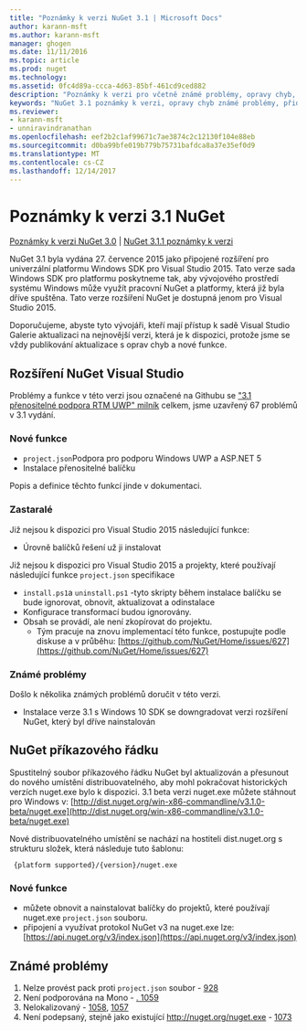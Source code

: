 ```yaml
---
title: "Poznámky k verzi NuGet 3.1 | Microsoft Docs"
author: karann-msft
ms.author: karann-msft
manager: ghogen
ms.date: 11/11/2016
ms.topic: article
ms.prod: nuget
ms.technology: 
ms.assetid: 0fc4d89a-ccca-4d63-85bf-461cd9ced882
description: "Poznámky k verzi pro včetně známé problémy, opravy chyb, přidaných funkcí a chcete 3.1 NuGet."
keywords: "NuGet 3.1 poznámky k verzi, opravy chyb známé problémy, přidat funkce, chcete"
ms.reviewer:
- karann-msft
- unniravindranathan
ms.openlocfilehash: eef2b2c1af99671c7ae3874c2c12130f104e88eb
ms.sourcegitcommit: d0ba99bfe019b779b75731bafdca8a37e35ef0d9
ms.translationtype: MT
ms.contentlocale: cs-CZ
ms.lasthandoff: 12/14/2017
---
```

# <a name="nuget-31-release-notes"></a>Poznámky k verzi 3.1 NuGet

[Poznámky k verzi NuGet 3.0](../release-notes/nuget-3.0.0.md) | [NuGet 3.1.1 poznámky k verzi](../release-notes/nuget-3.1.1.md)

NuGet 3.1 byla vydána 27. července 2015 jako připojené rozšíření pro univerzální platformu Windows SDK pro Visual Studio 2015. Tato verze sada Windows SDK pro platformu poskytneme tak, aby vývojového prostředí systému Windows může využít pracovní NuGet a platformy, která již byla dříve spuštěna. Tato verze rozšíření NuGet je dostupná jenom pro Visual Studio 2015.

Doporučujeme, abyste tyto vývojáři, kteří mají přístup k sadě Visual Studio Galerie aktualizaci na nejnovější verzi, která je k dispozici, protože jsme se vždy publikování aktualizace s oprav chyb a nové funkce.

## <a name="nuget-visual-studio-extension"></a>Rozšíření NuGet Visual Studio

Problémy a funkce v této verzi jsou označené na Githubu se ["3.1 přenositelné podpora RTM UWP" milník](https://github.com/NuGet/Home/issues?utf8=%E2%9C%93&q=is%3Aclosed+milestone%3A%223.1+RTM+UWP+transitive+support%22+) celkem, jsme uzavřený 67 problémů v 3.1 vydání.

### <a name="new-features"></a>Nové funkce

* `project.json`Podpora pro podporu Windows UWP a ASP.NET 5
* Instalace přenositelné balíčku

Popis a definice těchto funkcí jinde v dokumentaci.

### <a name="deprecated"></a>Zastaralé

Již nejsou k dispozici pro Visual Studio 2015 následující funkce:

* Úrovně balíčků řešení už ji instalovat

Již nejsou k dispozici pro Visual Studio 2015 a projekty, které používají následující funkce `project.json` specifikace

* `install.ps1`a `uninstall.ps1` -tyto skripty během instalace balíčku se bude ignorovat, obnovit, aktualizovat a odinstalace
* Konfigurace transformací budou ignorovány.
* Obsah se provádí, ale není zkopírovat do projektu.
    * Tým pracuje na znovu implementací této funkce, postupujte podle diskuse a v průběhu: [https://github.com/NuGet/Home/issues/627](https://github.com/NuGet/Home/issues/627)


### <a name="known-issues"></a>Známé problémy

Došlo k několika známých problémů doručit v této verzi.

* Instalace verze 3.1 s Windows 10 SDK se downgradovat verzi rozšíření NuGet, který byl dříve nainstalován

## <a name="nuget-command-line"></a>NuGet příkazového řádku

Spustitelný soubor příkazového řádku NuGet byl aktualizován a přesunout do nového umístění distribuovatelného, aby mohl pokračovat historických verzích nuget.exe bylo k dispozici.  3.1 beta verzi nuget.exe můžete stáhnout pro Windows v: [http://dist.nuget.org/win-x86-commandline/v3.1.0-beta/nuget.exe](http://dist.nuget.org/win-x86-commandline/v3.1.0-beta/nuget.exe)

Nové distribuovatelného umístění se nachází na hostiteli dist.nuget.org s strukturu složek, která následuje tuto šablonu:

     {platform supported}/{version}/nuget.exe

### <a name="new-features"></a>Nové funkce

* můžete obnovit a nainstalovat balíčky do projektů, které používají nuget.exe `project.json` souboru.
* připojení a využívat protokol NuGet v3 na nuget.exe lze: [https://api.nuget.org/v3/index.json](https://api.nuget.org/v3/index.json)

## <a name="known-issues"></a>Známé problémy ##

1.    Nelze provést pack proti `project.json` soubor - [928](https://github.com/NuGet/Home/issues/928)
2.    Není podporována na Mono - [. 1059](https://github.com/NuGet/Home/issues/1059)
3.    Nelokalizovaný - [1058](https://github.com/NuGet/Home/issues/1058), [1057](https://github.com/NuGet/Home/issues/1057)
4.    Není podepsaný, stejně jako existující http://nuget.org/nuget.exe - [1073](https://github.com/NuGet/Home/issues/1073)
